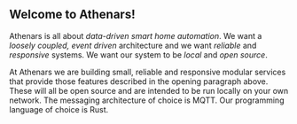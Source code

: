 ## Welcome to Athenars!

Athenars is all about *data-driven smart home automation*. We want a *loosely coupled, event driven* architecture and we want *reliable* and *responsive* systems. We want our system to be *local* and *open source*.

At Athenars we are building small, reliable and responsive modular services that provide those features described in the opening paragraph above. These will all be open source and are intended to be run locally on your own network. The messaging architecture of choice is MQTT. Our programming language of choice is Rust.

<!--

**Here are some ideas to get you started:**

🙋‍♀️ A short introduction - what is your organization all about?
🌈 Contribution guidelines - how can the community get involved?
👩‍💻 Useful resources - where can the community find your docs? Is there anything else the community should know?
🍿 Fun facts - what does your team eat for breakfast?
🧙 Remember, you can do mighty things with the power of [Markdown](https://docs.github.com/github/writing-on-github/getting-started-with-writing-and-formatting-on-github/basic-writing-and-formatting-syntax)
-->
